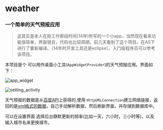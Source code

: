 # weather

### 一个简单的天气预报应用

> 这其实是本人在刚工作那段时间(14年)所写的一个小app，当然现在看来功能很简单，界面很丑，代码也比较简陋。前几天看到了这个项目。在AS下进行了重新编译。（14年时开发工具还是eclipse）。入门级程序员可以参考该项目。

本项目是个 可以用作桌面小工具(`AppWidgetProvider`)的天气预报应用。界面如下：

![app_widget](https://github.com/yaowen369/weather/app_widget.jpg)

![setting_activity](https://github.com/yaowen369/weather/setting.jpg)

天气预报的数据是从[百度API](http://api.map.baidu.com/telematics/v3/weather?location=%E4%B8%8A%E6%B5%B7&output=xml&ak=9IFC7MPIPL3mLy8GUVMwYSNE)上获得的,使用 `HttpURLConnection`建立网络链接，返回的是[xml格式的数据](https://github.com/yaowen369/weather/baidu_api_return.xml)，自己手动解析数据，然后刷新界面，并存储到数据库中。

可以在设置界面 选择后台静默更新的频率(比如一天，六小时，三小时等)，以及 输入城市名来更换城市。

